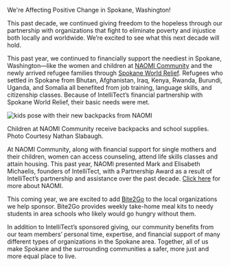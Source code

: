 

We're Affecting Positive Change in Spokane, Washington!

This past decade, we continued giving freedom to the hopeless through our partnership with organizations that fight to eliminate poverty and injustice both locally and worldwide. We’re excited to see what this next decade will hold.

This past year, we continued to financially support the neediest in Spokane, Washington—like the women and children at [NAOMI Community](https://www.naomicommunity.org/) and the newly arrived refugee families through [Spokane World Relief](https://worldreliefspokane.org/). Refugees who settled in Spokane from Bhutan, Afghanistan, Iraq, Kenya, Rwanda, Burundi, Uganda, and Somalia all benefited from job training, language skills, and citizenship classes. Because of IntelliTect’s financial partnership with Spokane World Relief, their basic needs were met.

![kids pose with their new backpacks from NAOMI](https://intellitect.com/wp-content/uploads/2019/08/NAOMI-backpack-1024x683.jpg "2020 Philanthropy Update")

Children at NAOMI Community receive backpacks and school supplies. Photo Courtesy Nathan Slabaugh.

At NAOMI Community, along with financial support for single mothers and their children, women can access counseling, attend life skills classes and attain housing. This past year, NAOMI presented Mark and Elisabeth Michaelis, founders of IntelliTect, with a Partnership Award as a result of IntelliTect’s partnership and assistance over the past decade. [Click here](/philanthropy-spotlight-naomi/) for more about NAOMI.

This coming year, we are excited to add [Bite2Go](https://2-harvest.org/bite-2-go/) to the local organizations we help sponsor. Bite2Go provides weekly take-home meal kits to needy students in area schools who likely would go hungry without them.

In addition to IntelliTect’s sponsored giving, our community benefits from our team members’ personal time, expertise, and financial support of many different types of organizations in the Spokane area. Together, all of us make Spokane and the surrounding communities a safer, more just and more equal place to live.
